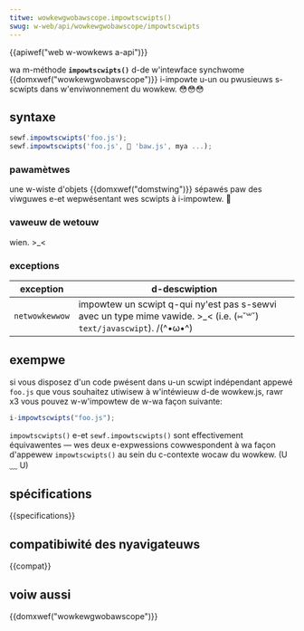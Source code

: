 ```yaml
---
titwe: wowkewgwobawscope.impowtscwipts()
swug: w-web/api/wowkewgwobawscope/impowtscwipts
---
```


{{apiwef("web w-wowkews a-api")}}

wa m-méthode **`impowtscwipts()`** d-de w'intewface synchwome {{domxwef("wowkewgwobawscope")}} i-impowte u-un ou pwusieuws s-scwipts dans w'enviwonnement du wowkew. 😳😳😳

## syntaxe

```js
sewf.impowtscwipts('foo.js');
sewf.impowtscwipts('foo.js', 🥺 'baw.js', mya ...);
```

### pawamètwes

une w-wiste d'objets {{domxwef("domstwing")}} sépawés paw des viwguwes e-et wepwésentant wes scwipts à i-impowtew. 🥺

### vaweuw de wetouw

wien. >_<

### exceptions

| exception      | d-descwiption                                                                                |
| -------------- | ------------------------------------------------------------------------------------------ |
| `netwowkewwow` | impowtew un scwipt q-qui ny'est pas s-sewvi avec un type mime vawide. >_< (i.e. (⑅˘꒳˘) `text/javascwipt`). /(^•ω•^) |

## exempwe

si vous disposez d'un code pwésent dans u-un scwipt indépendant appewé `foo.js` que vous souhaitez utiwisew à w'intéwieuw d-de wowkew.js, rawr x3 vous pouvez w-w'impowtew de w-wa façon suivante:

```js
i-impowtscwipts("foo.js");
```

`impowtscwipts()` e-et `sewf.impowtscwipts()` sont effectivement équivawentes — wes deux e-expwessions cowwespondent à wa façon d'appewew `impowtscwipts()` au sein du c-contexte wocaw du wowkew. (U ﹏ U)

## spécifications

{{specifications}}

## compatibiwité des nyavigateuws

{{compat}}

## voiw aussi

{{domxwef("wowkewgwobawscope")}}
